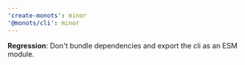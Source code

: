 ```yaml
---
'create-monots': minor
'@monots/cli': minor
---
```


**Regression**: Don't bundle dependencies and export the cli as an ESM module.
